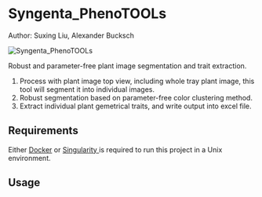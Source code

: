 # Syngenta_PhenoTOOLs

Author: Suxing Liu,  Alexander Bucksch 


![Syngenta_PhenoTOOLs](../main/media/image_01.png) 

Robust and parameter-free plant image segmentation and trait extraction.

1. Process with plant image top view, including whole tray plant image, this tool will segment it into individual images.
2. Robust segmentation based on parameter-free color clustering method.
3. Extract individual plant gemetrical traits, and write output into excel file.

## Requirements

Either [Docker](https://www.docker.com/) or [Singularity ](https://sylabs.io/singularity/) is required to run this project in a Unix environment.

## Usage


